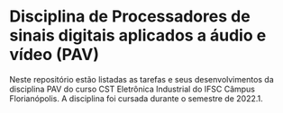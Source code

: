 # Disciplina de Processadores de sinais digitais aplicados a áudio e vídeo (PAV)

Neste repositório estão listadas as tarefas e seus desenvolvimentos da disciplina PAV do curso CST Eletrônica Industrial do IFSC Câmpus Florianópolis. 
A disciplina foi cursada durante o semestre de 2022.1.
